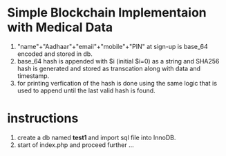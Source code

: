 # Simple Blockchain Implementaion with Medical Data
1. "name"+"Aadhaar"+"email"+"mobile"+"PIN" at sign-up is base_64 encoded and stored in db.
2. base_64 hash is appended with $i (initial $i=0) as a string and SHA256 hash is generated and stored as
   transcation along with data and timestamp.
3. for printing verfication of the hash is done using the same logic that is used to append until the last valid hash is found.


# instructions
1. create a db named <b> test1 </b> and import sql file into InnoDB.
2. start of index.php and proceed further ...
